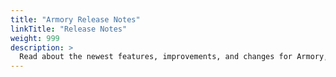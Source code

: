 ```yaml
---
title: "Armory Release Notes"
linkTitle: "Release Notes"
weight: 999
description: >
  Read about the newest features, improvements, and changes for Armory, including Halyard, Operator, and Spinnaker.
---
```



